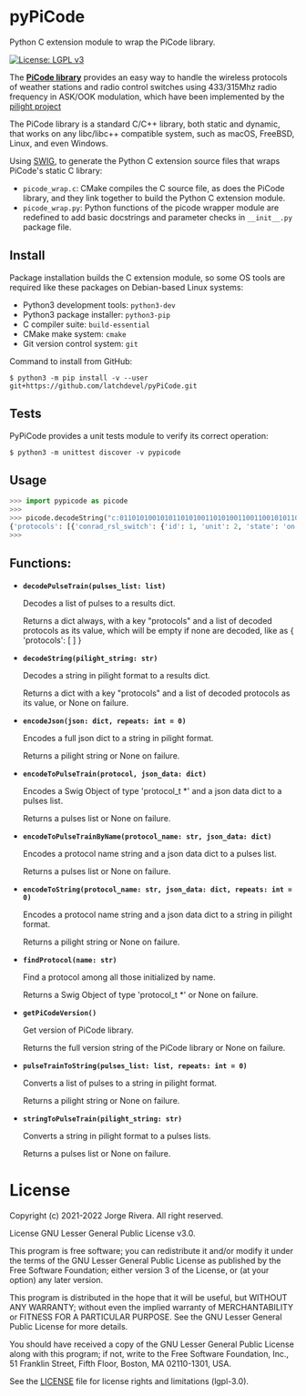 # pyPiCode
Python C extension module to wrap the PiCode library.

[![License: LGPL v3](https://img.shields.io/badge/License-LGPL%20v3-blue.svg)](https://www.gnu.org/licenses/lgpl-3.0)

The [**PiCode library**](http://github.com/latchdevel/PiCode) provides an easy way to handle the wireless protocols of weather stations and radio control switches using 433/315Mhz radio frequency in ASK/OOK modulation, which have been implemented by the [pilight project](https://manual.pilight.org/protocols/433.92/index.html)

The PiCode library is a standard C/C++ library, both static and dynamic, that works on any libc/libc++ compatible system, such as macOS, FreeBSD, Linux, and even Windows.

Using [SWIG](https://www.swig.org/), to generate the Python C extension source files that wraps PiCode's static C library:
- `picode_wrap.c`: CMake compiles the C source file, as does the PiCode library, and they link together to build the Python C extension module.
- `picode_wrap.py`: Python functions of the picode wrapper module are redefined to add basic docstrings and parameter checks in `__init__.py` package file.

## Install
Package installation builds the C extension module, so some OS tools are required like these packages on Debian-based Linux systems:
- Python3 development tools: `python3-dev`
- Python3 package installer: `python3-pip`
- C compiler suite: `build-essential`
- CMake make system: `cmake`
- Git version control system: `git`

Command to install from GitHub:
```
$ python3 -m pip install -v --user git+https://github.com/latchdevel/pyPiCode.git
```

## Tests
PyPiCode provides a unit tests module to verify its correct operation:
```
$ python3 -m unittest discover -v pypicode
```

## Usage
```python
>>> import pypicode as picode
>>>
>>> picode.decodeString("c:011010100101011010100110101001100110010101100110101010101010101012;p:1400,600,6800@")
{'protocols': [{'conrad_rsl_switch': {'id': 1, 'unit': 2, 'state': 'on'}}]}
>>>
```

## Functions:

+ **`decodePulseTrain(pulses_list: list)`**

    Decodes a list of pulses to a results dict.

    Returns a dict always, with a key "protocols" and a list of decoded protocols as its value,
    which will be empty if none are decoded, like as { 'protocols': [ ] }

+ **`decodeString(pilight_string: str)`**
  
    Decodes a string in pilight format to a results dict.

    Returns a dict with a key "protocols" and a list of decoded protocols as its value, or None on failure.

+ **`encodeJson(json: dict, repeats: int = 0)`**

    Encodes a full json dict to a string in pilight format.

    Returns a pilight string or None on failure.

+ **`encodeToPulseTrain(protocol, json_data: dict)`**

    Encodes a Swig Object of type 'protocol_t *' and a json data dict to a pulses list.

    Returns a pulses list or None on failure.

+ **`encodeToPulseTrainByName(protocol_name: str, json_data: dict)`**

    Encodes a protocol name string and a json data dict to a pulses list.

    Returns a pulses list or None on failure.

+ **`encodeToString(protocol_name: str, json_data: dict, repeats: int = 0)`**

    Encodes a protocol name string and a json data dict to a string in pilight format.

    Returns a pilight string or None on failure.

+ **`findProtocol(name: str)`**

    Find a protocol among all those initialized by name.

    Returns a Swig Object of type 'protocol_t *' or None on failure.

+ **`getPiCodeVersion()`**

    Get version of PiCode library.

    Returns the full version string of the PiCode library or None on failure.

+ **`pulseTrainToString(pulses_list: list, repeats: int = 0)`**

    Converts a list of pulses to a string in pilight format.

    Returns a pilight string or None on failure.

+ **`stringToPulseTrain(pilight_string: str)`**

    Converts a string in pilight format to a pulses lists.
    
    Returns a pulses list or None on failure.


# License
Copyright (c) 2021-2022 Jorge Rivera. All right reserved.

License GNU Lesser General Public License v3.0.

This program is free software; you can redistribute it and/or
modify it under the terms of the GNU Lesser General Public
License as published by the Free Software Foundation; either
version 3 of the License, or (at your option) any later version.

This program is distributed in the hope that it will be useful,
but WITHOUT ANY WARRANTY; without even the implied warranty of
MERCHANTABILITY or FITNESS FOR A PARTICULAR PURPOSE.  See the GNU
Lesser General Public License for more details.

You should have received a copy of the GNU Lesser General Public License
along with this program; if not, write to the Free Software Foundation,
Inc., 51 Franklin Street, Fifth Floor, Boston, MA  02110-1301, USA.

See the [LICENSE](LICENSE) file for license rights and limitations (lgpl-3.0).